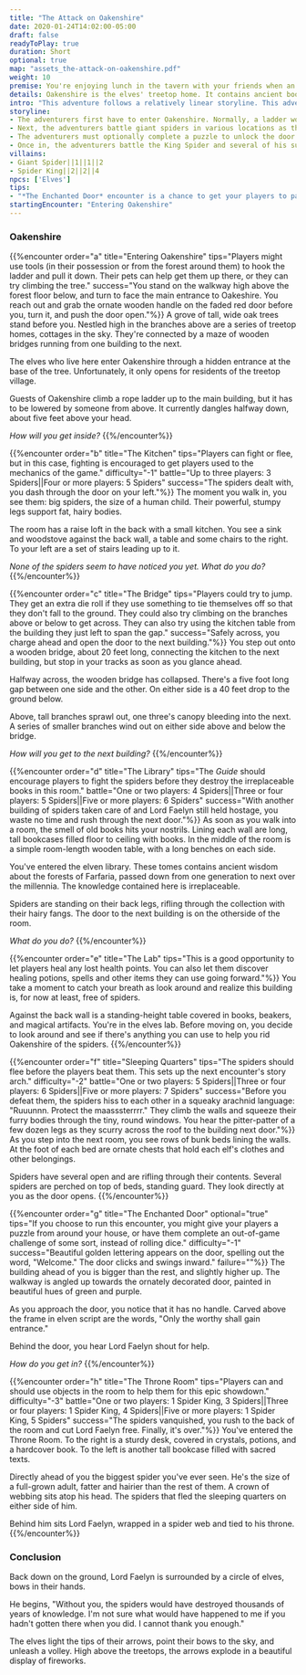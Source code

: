 ```yaml
---
title: "The Attack on Oakenshire"
date: 2020-01-24T14:02:00-05:00
draft: false
readyToPlay: true
duration: Short
optional: true
map: "assets_the-attack-on-oakenshire.pdf"
weight: 10
premise: You're enjoying lunch in the tavern with your friends when an elf bursts through the doors, out of breath with flush red cheeks. "There's been an attack on Oakenshire," he exclaims, "we've been completely overrun with spiders, and they've taken Lord Faelyn hostage!"
details: Oakenshire is the elves' treetop home. It contains ancient books and special magic found nowhere else in Farfaria. Its safety is vital to Farfaria. The elves has always had a warm relationship with the people of the Village, and they need your help.
intro: "This adventure follows a relatively linear storyline. This adventure follows a linear storyline. It’s a great choice for beginners.<br><br>Oakenshire is located in the heart of the Woods of the West."
storyline:
- The adventurers first have to enter Oakenshire. Normally, a ladder would lowered to allow guests in, but since the village is overrun, they'll need to figure out another way in.
- Next, the adventurers battle giant spiders in various locations as they make their way to the throne room where Lord Faelyn is being held.
- The adventurers must optionally complete a puzzle to unlock the door to the throne room.
- Once in, the adventurers battle the King Spider and several of his subjects to save Lord Faelyn.
villains:
- Giant Spider||1||1||2
- Spider King||2||2||4
npcs: ['Elves']
tips:
- "*The Enchanted Door* encounter is a chance to get your players to participate in an out-of-game challenge. You can skip this for ease or to keep the game shorter if you want."
startingEncounter: "Entering Oakenshire"
---
```


### Oakenshire

{{%encounter order="a" title="Entering Oakenshire" tips="Players might use tools (in their possession or from the forest around them) to hook the ladder and pull it down. Their pets can help get them up there, or they can try climbing the tree." success="You stand on the walkway high above the forest floor below, and turn to face the main entrance to Oakeshire. You reach out and grab the ornate wooden handle on the faded red door before you, turn it, and push the door open."%}}
A grove of tall, wide oak trees stand before you. Nestled high in the branches above are a series of treetop homes, cottages in the sky. They're connected by a maze of wooden bridges running from one building to the next.

The elves who live here enter Oakenshire through a hidden entrance at the base of the tree. Unfortunately, it only opens for residents of the treetop village.

Guests of Oakenshire climb a rope ladder up to the main building, but it has to be lowered by someone from above. It currently dangles halfway down, about five feet above your head.

*How will you get inside?*
{{%/encounter%}}

{{%encounter order="b" title="The Kitchen" tips="Players can fight or flee, but in this case, fighting is encouraged to get players used to the mechanics of the game." difficulty="-1" battle="Up to three players: 3 Spiders||Four or more players: 5 Spiders"  success="The spiders dealt with, you dash through the door on your left."%}}
The moment you walk in, you see them: big spiders, the size of a human child. Their powerful, stumpy legs support fat, hairy bodies.

The room has a raise loft in the back with a small kitchen. You see a sink and woodstove against the back wall, a table and some chairs to the right. To your left are a set of stairs leading up to it.

*None of the spiders seem to have noticed you yet. What do you do?*
{{%/encounter%}}

{{%encounter order="c" title="The Bridge" tips="Players could try to jump. They get an extra die roll if they use something to tie themselves off so that they don't fall to the ground. They could also try climbing on the branches above or below to get across. They can also try using the kitchen table from the building they just left to span the gap." success="Safely across, you charge ahead and open the door to the next building."%}}
You step out onto a wooden bridge, about 20 feet long, connecting the kitchen to the next building, but stop in your tracks as soon as you glance ahead.

Halfway across, the wooden bridge has collapsed. There's a five foot long gap between one side and the other. On either side is a 40 feet drop to the ground below.

Above, tall branches sprawl out, one three's canopy bleeding into the next. A series of smaller branches wind out on either side above and below the bridge.

*How will you get to the next building?*
{{%/encounter%}}

{{%encounter order="d" title="The Library" tips="The *Guide* should encourage players to fight the spiders before they destroy the irreplaceable books in this room." battle="One or two players: 4 Spiders||Three or four players: 5 Spiders||Five or more players: 6 Spiders" success="With another building of spiders taken care of and Lord Faelyn still held hostage, you waste no time and rush through the next door."%}}
As soon as you walk into a room, the smell of old books hits your nostrils. Lining each wall are long, tall bookcases filled floor to ceiling with books. In the middle of the room is a simple room-length wooden table, with a long benches on each side.

You've entered the elven library. These tomes contains ancient wisdom about the forests of Farfaria, passed down from one generation to next over the millennia. The knowledge contained here is irreplaceable.

Spiders are standing on their back legs, rifling through the collection with their hairy fangs. The door to the next building is on the otherside of the room.

*What do you do?*
{{%/encounter%}}

{{%encounter order="e" title="The Lab" tips="This is a good opportunity to let players heal any lost health points. You can also let them discover healing potions, spells and other items they can use going forward."%}}
You take a moment to catch your breath as look around and realize this building is, for now at least, free of spiders.

Against the back wall is a standing-height table covered in books, beakers, and magical artifacts. You're in the elves lab. Before moving on, you decide to look around and see if there's anything you can use to help you rid Oakenshire of the spiders.
{{%/encounter%}}

{{%encounter order="f" title="Sleeping Quarters" tips="The spiders should flee before the players beat them. This sets up the next encounter's story arch." difficulty="-2" battle="One or two players: 5 Spiders||Three or four players: 6 Spiders||Five or more players: 7 Spiders" success="Before you defeat them, the spiders hiss to each other in a squeaky arachnid language: &quot;Ruuunnn. Protect the maasssterrrr.&quot; They climb the walls and squeeze their furry bodies through the tiny, round windows. You hear the pitter-patter of a few dozen legs as they scurry across the roof to the building next door."%}}
As you step into the next room, you see rows of bunk beds lining the walls. At the foot of each bed are ornate chests that hold each elf's clothes and other belongings.

Spiders have several open and are rifling through their contents. Several spiders are perched on top of beds, standing guard. They look directly at you as the door opens.
{{%/encounter%}}

{{%encounter order="g" title="The Enchanted Door" optional="true" tips="If you choose to run this encounter, you might give your players a puzzle from around your house, or have them complete an out-of-game challenge of some sort, instead of rolling dice." difficulty="-1" success="Beautiful golden lettering appears on the door, spelling out the word, &quot;Welcome.&quot; The door clicks and swings inward." failure=""%}}
The building ahead of you is bigger than the rest, and slightly higher up. The walkway is angled up towards the ornately decorated door, painted in beautiful hues of green and purple.

As you approach the door, you notice that it has no handle. Carved above the frame in elven script are the words, "Only the worthy shall gain entrance."

Behind the door, you hear Lord Faelyn shout for help.

*How do you get in?*
{{%/encounter%}}

{{%encounter order="h" title="The Throne Room" tips="Players can and should use objects in the room to help them for this epic showdown." difficulty="-3" battle="One or two players: 1 Spider King, 3 Spiders||Three or four players: 1 Spider King, 4 Spiders||Five or more players: 1 Spider King, 5 Spiders" success="The spiders vanquished, you rush to the back of the room and cut Lord Faelyn free. Finally, it's over."%}}
You've entered the Throne Room. To the right is a sturdy desk, covered in crystals, potions, and a hardcover book. To the left is another tall bookcase filled with sacred texts.

Directly ahead of you the biggest spider you've ever seen. He's the size of a full-grown adult, fatter and hairier than the rest of them. A crown of webbing sits atop his head. The spiders that fled the sleeping quarters on either side of him.

Behind him sits Lord Faelyn, wrapped in a spider web and tied to his throne.
{{%/encounter%}}

### Conclusion

Back down on the ground, Lord Faelyn is surrounded by a circle of elves, bows in their hands.

He begins, "Without you, the spiders would have destroyed thousands of years of knowledge. I'm not sure what would have happened to me if you hadn't gotten there when you did. I cannot thank you enough."

The elves light the tips of their arrows, point their bows to the sky, and unleash a volley. High above the treetops, the arrows explode in a beautiful display of fireworks.
